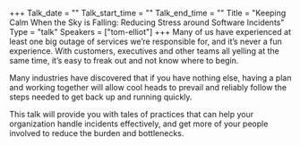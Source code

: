 +++
Talk_date = ""
Talk_start_time = ""
Talk_end_time = ""
Title = "Keeping Calm When the Sky is Falling: Reducing Stress around Software Incidents"
Type = "talk"
Speakers = ["tom-elliot"]
+++
Many of us have experienced at least one big outage of services we’re responsible for, and it’s never a fun experience. With customers, executives and other teams all yelling at the same time, it’s easy to freak out and not know where to begin.

Many industries have discovered that if you have nothing else, having a plan and working together will allow cool heads to prevail and reliably follow the steps needed to get back up and running quickly.

This talk will provide you with tales of practices that can help your organization handle incidents effectively, and get more of your people involved to reduce the burden and bottlenecks.
